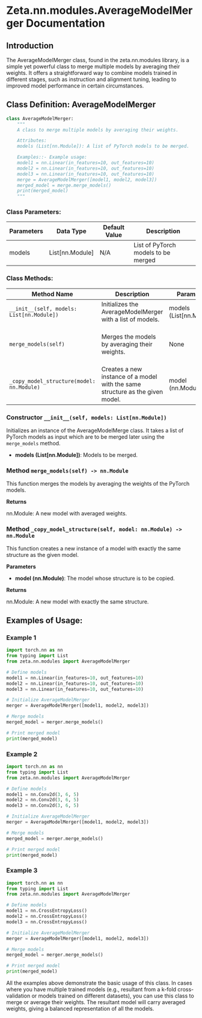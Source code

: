 # Zeta.nn.modules.AverageModelMerger Documentation

## Introduction

The AverageModelMerger class, found in the zeta.nn.modules library, is a simple yet powerful class to merge multiple models by averaging their weights. It offers a straightforward way to combine models trained in different stages, such as instruction and alignment tuning, leading to improved model performance in certain circumstances.

## Class Definition: AverageModelMerger

```python
class AverageModelMerger:
    """
    A class to merge multiple models by averaging their weights.

    Attributes:
    models (List[nn.Module]): A list of PyTorch models to be merged.

    Examples::- Example usage:
    model1 = nn.Linear(in_features=10, out_features=10)
    model2 = nn.Linear(in_features=10, out_features=10)
    model3 = nn.Linear(in_features=10, out_features=10)
    merge = AverageModelMerger([model1, model2, model3])
    merged_model = merge.merge_models()
    print(merged_model)
    """
```

### Class Parameters:

| Parameters | Data Type     | Default Value | Description |
|------------|---------------|---------------|-------------|
| models     | List[nn.Module]     | N/A           | List of PyTorch models to be merged

### Class Methods:

| Method Name       | Description | Parameters | Returns |
|-------------------|-------------|------------|---------|
| `__init__(self, models: List[nn.Module])`| Initializes the AverageModelMerger with a list of models. | models (List[nn.Module]) | None |
| `merge_models(self)` | Merges the models by averaging their weights. | None | A new model with averaged weights. | 
| `_copy_model_structure(model: nn.Module)` | Creates a new instance of a model with the same structure as the given model. | model (nn.Module) | A new model with the same structure. | 

### Constructor `__init__(self, models: List[nn.Module])`

Initializes an instance of the AverageModelMerge class. It takes a list of PyTorch models as input which are to be merged later using the `merge_models` method. 

- **models (List[nn.Module])**: Models to be merged.

### Method `merge_models(self) -> nn.Module`

This function merges the models by averaging the weights of the PyTorch models. 

**Returns**

nn.Module: A new model with averaged weights.

### Method `_copy_model_structure(self, model: nn.Module) -> nn.Module`

This function creates a new instance of a model with exactly the same structure as the given model.

**Parameters**
- **model (nn.Module)**: The model whose structure is to be copied.

**Returns**

nn.Module: A new model with exactly the same structure.

## Examples of Usage:

### Example 1
```python
import torch.nn as nn
from typing import List
from zeta.nn.modules import AverageModelMerger

# Define models
model1 = nn.Linear(in_features=10, out_features=10)
model2 = nn.Linear(in_features=10, out_features=10)
model3 = nn.Linear(in_features=10, out_features=10)

# Initialize AverageModelMerger
merger = AverageModelMerger([model1, model2, model3])

# Merge models
merged_model = merger.merge_models()

# Print merged model
print(merged_model)
```

### Example 2
```python
import torch.nn as nn
from typing import List
from zeta.nn.modules import AverageModelMerger

# Define models
model1 = nn.Conv2d(3, 6, 5)
model2 = nn.Conv2d(3, 6, 5)
model3 = nn.Conv2d(3, 6, 5)

# Initialize AverageModelMerger
merger = AverageModelMerger([model1, model2, model3])

# Merge models
merged_model = merger.merge_models()

# Print merged model
print(merged_model)
```

### Example 3
```python
import torch.nn as nn
from typing import List
from zeta.nn.modules import AverageModelMerger

# Define models
model1 = nn.CrossEntropyLoss()
model2 = nn.CrossEntropyLoss()
model3 = nn.CrossEntropyLoss()

# Initialize AverageModelMerger
merger = AverageModelMerger([model1, model2, model3])

# Merge models
merged_model = merger.merge_models()

# Print merged model
print(merged_model)
```

All the examples above demonstrate the basic usage of this class. In cases where you have multiple trained models (e.g., resultant from a k-fold cross-validation or models trained on different datasets), you can use this class to merge or average their weights. The resultant model will carry averaged weights, giving a balanced representation of all the models.
